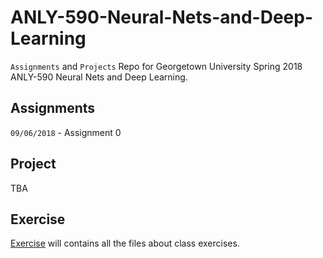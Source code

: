 # ANLY-590-Neural-Nets-and-Deep-Learning
`Assignments` and `Projects` Repo for 
Georgetown University Spring 2018 ANLY-590 Neural Nets and Deep Learning.

## Assignments

`09/06/2018` - Assignment 0

## Project

TBA

## Exercise

[Exercise](Exercise) will contains all the files about class exercises.